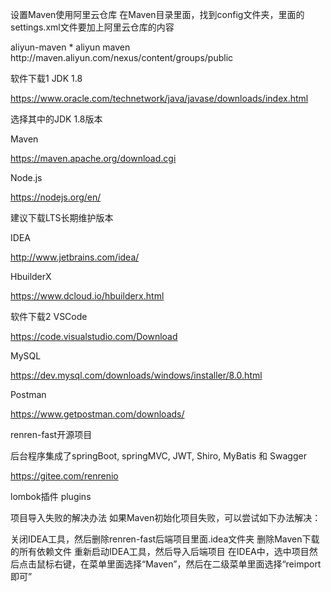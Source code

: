 设置Maven使用阿里云仓库
在Maven目录里面，找到config文件夹，里面的settings.xml文件要加上阿里云仓库的内容

<mirror> 
    <id>aliyun-maven</id> 
    <mirrorOf>*</mirrorOf> 
    <name>aliyun maven</name> 
    <url>http://maven.aliyun.com/nexus/content/groups/public</url> 
</mirror>

软件下载1
JDK 1.8

https://www.oracle.com/technetwork/java/javase/downloads/index.html

选择其中的JDK 1.8版本

Maven

https://maven.apache.org/download.cgi

Node.js

https://nodejs.org/en/

建议下载LTS长期维护版本

IDEA

http://www.jetbrains.com/idea/

HbuilderX

https://www.dcloud.io/hbuilderx.html


软件下载2
VSCode

https://code.visualstudio.com/Download

MySQL

https://dev.mysql.com/downloads/windows/installer/8.0.html

Postman

https://www.getpostman.com/downloads/

renren-fast开源项目

后台程序集成了springBoot, springMVC, JWT, Shiro, MyBatis 和 Swagger

https://gitee.com/renrenio

lombok插件 plugins

项目导入失败的解决办法
如果Maven初始化项目失败，可以尝试如下办法解决：

关闭IDEA工具，然后删除renren-fast后端项目里面.idea文件夹
删除Maven下载的所有依赖文件
重新启动IDEA工具，然后导入后端项目
在IDEA中，选中项目然后点击鼠标右键，在菜单里面选择“Maven”，然后在二级菜单里面选择“reimport即可”




















